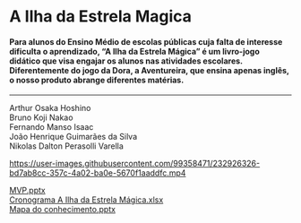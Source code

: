 # A Ilha da Estrela Magica

#### Para alunos do Ensino Médio de escolas públicas cuja falta de interesse dificulta o aprendizado, “A Ilha da Estrela Mágica” é um livro-jogo didático que visa engajar os alunos nas atividades escolares. Diferentemente do jogo da Dora, a Aventureira, que ensina apenas inglês, o nosso produto abrange diferentes matérias.

----------------------------------------------------------------------------------------

Arthur Osaka Hoshino <br />
Bruno Koji Nakao <br />
Fernando Manso Isaac <br />
João Henrique Guimarães da Silva <br />
Nikolas Dalton Perasolli Varella <br />

https://user-images.githubusercontent.com/99358471/232926326-bd7ab8cc-357c-4a02-ba0e-5670f1aaddfc.mp4

[MVP.pptx](https://github.com/UNIVEM-BCC-BSI/A_Ilha_da_Estrela_Magica/files/11267105/MVP.pptx) <br />
[Cronograma A Ilha da Estrela Mágica.xlsx](https://github.com/UNIVEM-BCC-BSI/A_Ilha_da_Estrela_Magica/files/11267106/Cronograma.A.Ilha.da.Estrela.Magica.xlsx) <br />
[Mapa do conhecimento.pptx](https://github.com/UNIVEM-BCC-BSI/A_Ilha_da_Estrela_Magica/files/11267107/Mapa.do.conhecimento.pptx) <br />
